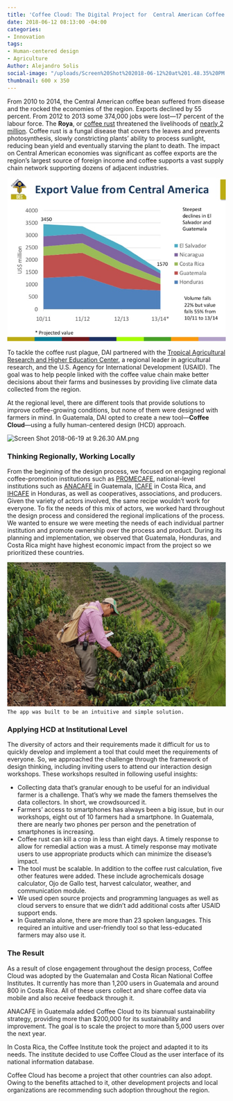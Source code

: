 ```yaml
---
title: 'Coffee Cloud: The Digital Project for  Central American Coffee Growers'
date: 2018-06-12 08:13:00 -04:00
categories:
- Innovation
tags:
- Human-centered design
- Agriculture
Author: Alejandro Solis
social-image: "/uploads/Screen%20Shot%202018-06-12%20at%201.48.35%20PM.png"
thumbnail: 600 x 350
---
```


From 2010 to 2014, the Central American coffee bean suffered from disease and the rocked the economies of the region. Exports declined by 55 percent. From 2012 to 2013 some 374,000 jobs were lost—17 percent of the labour force. The **Roya**, or [coffee rust](http://www.bbc.com/future/story/20171106-the-disease-that-could-change-how-we-drink-coffee) threatened the livelihoods of [nearly 2 million](https://www.oxfam.org/sites/www.oxfam.org/files/file_attachments/ib-coffee-rust-employment-collapse-central-america-140814-en.pdf). Coffee rust is a fungal disease that covers the leaves and prevents photosynthesis, slowly constricting plants’ ability to process sunlight, reducing bean yield and eventually starving the plant to death. The impact on Central American economies was significant as coffee exports are the region’s largest source of foreign income and coffee supports a vast supply chain network supporting dozens of adjacent industries.

<!--more-->

![chart-export.png](/uploads/chart-export.png)

To tackle the coffee rust plague, DAI partnered with the [Tropical Agricultural Research and Higher Education Center](https://www.catie.ac.cr/en/), a regional leader in agricultural research, and the U.S. Agency for International Development (USAID). The goal was to help people linked with the coffee value chain make better decisions about their farms and businesses by providing live climate data collected from the region.

At the regional level, there are different tools that provide solutions to improve coffee-growing conditions, but none of them were designed with farmers in mind. In Guatemala, DAI opted to create a new tool—**Coffee Cloud**—using a fully human-centered design (HCD) approach.

![Screen Shot 2018-06-19 at 9.26.30 AM.png](/uploads/Screen%20Shot%202018-06-19%20at%209.26.30%20AM.png)

### Thinking Regionally, Working Locally

From the beginning of the design process, we focused on engaging regional coffee-promotion institutions such as [PROMECAFE](http://promecafe.net/), national-level institutions such as [ANACAFE](http://www.anacafe.org) in Guatemala, [ICAFE](http://www.icafe.cr) in Costa Rica, and [IHCAFE](http://www.ihcafe.hn/) in Honduras, as well as cooperatives, associations, and producers. Given the variety of actors involved, the same recipe wouldn’t work for everyone. To fix the needs of this mix of actors, we worked hard throughout the design process and considered the regional implications of the process. We wanted to ensure we were meeting the needs of each individual partner institution and promote ownership over the process and product. During its planning and implementation, we observed that Guatemala, Honduras, and Costa Rica might have highest economic impact from the project so we prioritized these countries.

![5b2023af0e6f1a4882993938.png](/uploads/5b2023af0e6f1a4882993938.png)
`The app was built to be an intuitive and simple solution.`

### Applying HCD at Institutional Level

The diversity of actors and their requirements made it difficult for us to quickly develop and implement a tool that could meet the requirements of everyone. So, we approached the challenge through the framework of design thinking, including inviting users to attend our interaction design workshops. These workshops resulted in following useful insights:

* Collecting data that’s granular enough to be useful for an individual farmer is a challenge. That’s why we made the famers themselves the data collectors. In short, we crowdsourced it.
* Farmers’ access to smartphones has always been a big issue, but in our workshops, eight out of 10 farmers had a smartphone. In Guatemala, there are nearly two phones per person and the penetration of smartphones is increasing.
* Coffee rust can kill a crop in less than eight days. A timely response to allow for remedial action was a must. A timely response may motivate users to use appropriate products which can minimize the disease’s impact.
* The tool must be scalable. In addition to the coffee rust calculation, five other features were added. These include agrochemicals dosage calculator, Ojo de Gallo test, harvest calculator, weather, and communication module.
* We used open source projects and programming languages as well as cloud servers to ensure that we didn’t add additional costs after USAID support ends.
* In Guatemala alone, there are more than 23 spoken languages. This required an intuitive and user-friendly tool so that less-educated farmers may also use it.

### The Result

As a result of close engagement throughout the design process, Coffee Cloud was adopted by the Guatemalan and Costa Rican National Coffee Institutes. It currently has more than 1,200 users in Guatemala and around 800 in Costa Rica. All of these users collect and share coffee data via mobile and also receive feedback through it.

ANACAFE in Guatemala added Coffee Cloud to its biannual sustainability strategy, providing more than $200,000 for its sustainability and improvement. The goal is to scale the project to more than 5,000 users over the next year.

In Costa Rica, the Coffee Institute took the project and adapted it to its needs. The institute decided to use Coffee Cloud as the user interface of its national information database.

Coffee Cloud has become a project that other countries can also adopt. Owing to the benefits attached to it, other development projects and local organizations are recommending such adoption throughout the region.